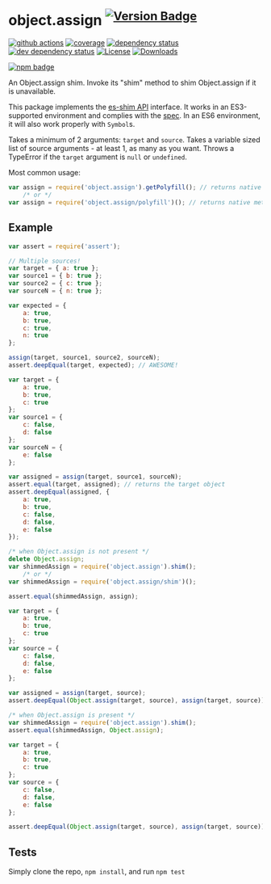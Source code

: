 # object.assign <sup>[![Version Badge][npm-version-svg]][npm-url]</sup>

[![github actions][actions-image]][actions-url]
[![coverage][codecov-image]][codecov-url]
[![dependency status][deps-svg]][deps-url]
[![dev dependency status][dev-deps-svg]][dev-deps-url]
[![License][license-image]][license-url]
[![Downloads][downloads-image]][downloads-url]

[![npm badge][npm-badge-png]][npm-url]

An Object.assign shim. Invoke its "shim" method to shim Object.assign if it is unavailable.

This package implements the [es-shim API](https://github.com/es-shims/api) interface. It works in an ES3-supported environment and complies with
the [spec](http://www.ecma-international.org/ecma-262/6.0/#sec-object.assign). In an ES6 environment, it will also work properly with `Symbol`s.

Takes a minimum of 2 arguments: `target` and `source`. Takes a variable sized list of source arguments - at least 1, as many as you want. Throws a
TypeError if the `target` argument is `null` or `undefined`.

Most common usage:

```js
var assign = require('object.assign').getPolyfill(); // returns native method if compliant
	/* or */
var assign = require('object.assign/polyfill')(); // returns native method if compliant
```

## Example

```js
var assert = require('assert');

// Multiple sources!
var target = { a: true };
var source1 = { b: true };
var source2 = { c: true };
var sourceN = { n: true };

var expected = {
	a: true,
	b: true,
	c: true,
	n: true
};

assign(target, source1, source2, sourceN);
assert.deepEqual(target, expected); // AWESOME!
```

```js
var target = {
	a: true,
	b: true,
	c: true
};
var source1 = {
	c: false,
	d: false
};
var sourceN = {
	e: false
};

var assigned = assign(target, source1, sourceN);
assert.equal(target, assigned); // returns the target object
assert.deepEqual(assigned, {
	a: true,
	b: true,
	c: false,
	d: false,
	e: false
});
```

```js
/* when Object.assign is not present */
delete Object.assign;
var shimmedAssign = require('object.assign').shim();
	/* or */
var shimmedAssign = require('object.assign/shim')();

assert.equal(shimmedAssign, assign);

var target = {
	a: true,
	b: true,
	c: true
};
var source = {
	c: false,
	d: false,
	e: false
};

var assigned = assign(target, source);
assert.deepEqual(Object.assign(target, source), assign(target, source));
```

```js
/* when Object.assign is present */
var shimmedAssign = require('object.assign').shim();
assert.equal(shimmedAssign, Object.assign);

var target = {
	a: true,
	b: true,
	c: true
};
var source = {
	c: false,
	d: false,
	e: false
};

assert.deepEqual(Object.assign(target, source), assign(target, source));
```

## Tests

Simply clone the repo, `npm install`, and run `npm test`

[npm-url]: https://npmjs.org/package/object.assign

[npm-version-svg]: http://versionbadg.es/ljharb/object.assign.svg

[travis-svg]: https://travis-ci.org/ljharb/object.assign.svg

[travis-url]: https://travis-ci.org/ljharb/object.assign

[deps-svg]: https://david-dm.org/ljharb/object.assign.svg?theme=shields.io

[deps-url]: https://david-dm.org/ljharb/object.assign

[dev-deps-svg]: https://david-dm.org/ljharb/object.assign/dev-status.svg?theme=shields.io

[dev-deps-url]: https://david-dm.org/ljharb/object.assign#info=devDependencies

[npm-badge-png]: https://nodei.co/npm/object.assign.png?downloads=true&stars=true

[license-image]: http://img.shields.io/npm/l/object.assign.svg

[license-url]: LICENSE

[downloads-image]: http://img.shields.io/npm/dm/object.assign.svg

[downloads-url]: http://npm-stat.com/charts.html?package=object.assign

[codecov-image]: https://codecov.io/gh/ljharb/object.assign/branch/main/graphs/badge.svg

[codecov-url]: https://app.codecov.io/gh/ljharb/object.assign/

[actions-image]: https://img.shields.io/endpoint?url=https://github-actions-badge-u3jn4tfpocch.runkit.sh/ljharb/object.assign

[actions-url]: https://github.com/ljharb/object.assign/actions
